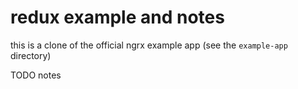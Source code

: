 # redux example and notes
this is a clone of the official ngrx example app (see the `example-app` directory)

TODO notes
